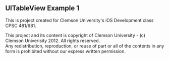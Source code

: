 ## UITableView Example 1
This is project created for Clemson University's iOS Development class CPSC 481/681.

This project and its content is copyright of Clemson University - (c) Clemson Univerisity 2012. All rights reserved.   
Any redistribution, reproduction, or reuse of part or all of the contents in any form is prohibited without our express written permission.